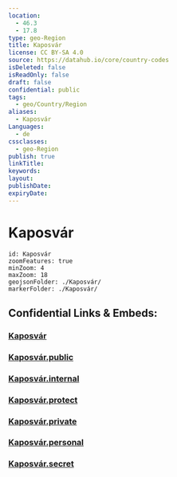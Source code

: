 ```yaml
---
location:
  - 46.3
  - 17.8
type: geo-Region
title: Kaposvár
license: CC BY-SA 4.0
source: https://datahub.io/core/country-codes
isDeleted: false
isReadOnly: false
draft: false
confidential: public
tags:
  - geo/Country/Region
aliases:
  - Kaposvár
Languages:
  - de
cssclasses:
  - geo-Region
publish: true
linkTitle:
keywords:
layout:
publishDate:
expiryDate:
---
```


# Kaposvár

```leaflet
id: Kaposvár
zoomFeatures: true 
minZoom: 4 
maxZoom: 18
geojsonFolder: ./Kaposvár/
markerFolder: ./Kaposvár/
```


## Confidential Links & Embeds: 

### [Kaposvár](/_Standards/Earth/Continent/Europe/Europe~East/Hungary/Counties~Hungary/Somogy/City/Kaposvár.md) 

### [Kaposvár.public](/_public/Earth/Continent/Europe/Europe~East/Hungary/Counties~Hungary/Somogy/City/Kaposvár.public.md) 

### [Kaposvár.internal](/_internal/Earth/Continent/Europe/Europe~East/Hungary/Counties~Hungary/Somogy/City/Kaposvár.internal.md) 

### [Kaposvár.protect](/_protect/Earth/Continent/Europe/Europe~East/Hungary/Counties~Hungary/Somogy/City/Kaposvár.protect.md) 

### [Kaposvár.private](/_private/Earth/Continent/Europe/Europe~East/Hungary/Counties~Hungary/Somogy/City/Kaposvár.private.md) 

### [Kaposvár.personal](/_personal/Earth/Continent/Europe/Europe~East/Hungary/Counties~Hungary/Somogy/City/Kaposvár.personal.md) 

### [Kaposvár.secret](/_secret/Earth/Continent/Europe/Europe~East/Hungary/Counties~Hungary/Somogy/City/Kaposvár.secret.md)

